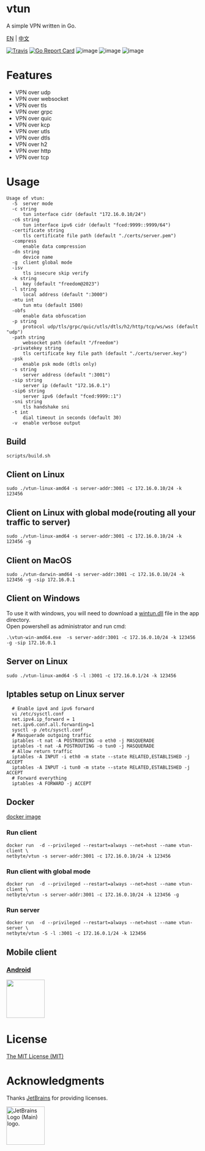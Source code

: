 # vtun

A simple VPN written in Go.

[EN](https://github.com/net-byte/vtun/blob/master/README.md) | [中文](https://github.com/net-byte/vtun/blob/master/README_CN.md)

[![Travis](https://travis-ci.com/net-byte/vtun.svg?branch=master)](https://github.com/net-byte/vtun)
[![Go Report Card](https://goreportcard.com/badge/github.com/net-byte/vtun)](https://goreportcard.com/report/github.com/net-byte/vtun)
![image](https://img.shields.io/badge/License-MIT-orange)
![image](https://img.shields.io/badge/License-Anti--996-red)
![image](https://img.shields.io/github/downloads/net-byte/vtun/total.svg)

# Features
* VPN over udp
* VPN over websocket
* VPN over tls
* VPN over grpc
* VPN over quic
* VPN over kcp
* VPN over utls
* VPN over dtls
* VPN over h2
* VPN over http
* VPN over tcp
# Usage

```
Usage of vtun:
  -S  server mode
  -c string
      tun interface cidr (default "172.16.0.10/24")
  -c6 string
      tun interface ipv6 cidr (default "fced:9999::9999/64")
  -certificate string
      tls certificate file path (default "./certs/server.pem")
  -compress
      enable data compression
  -dn string
      device name
  -g  client global mode
  -isv
      tls insecure skip verify
  -k string
      key (default "freedom@2023")
  -l string
      local address (default ":3000")
  -mtu int
      tun mtu (default 1500)
  -obfs
      enable data obfuscation
  -p string
      protocol udp/tls/grpc/quic/utls/dtls/h2/http/tcp/ws/wss (default "udp")
  -path string
      websocket path (default "/freedom")
  -privatekey string
      tls certificate key file path (default "./certs/server.key")
  -psk
      enable psk mode (dtls only)
  -s string
      server address (default ":3001")
  -sip string
      server ip (default "172.16.0.1")
  -sip6 string
      server ipv6 (default "fced:9999::1")
  -sni string
      tls handshake sni
  -t int
      dial timeout in seconds (default 30)
  -v  enable verbose output
```

## Build

```
scripts/build.sh
```

## Client on Linux

```
sudo ./vtun-linux-amd64 -s server-addr:3001 -c 172.16.0.10/24 -k 123456

```

## Client on Linux with global mode(routing all your traffic to server)

```
sudo ./vtun-linux-amd64 -s server-addr:3001 -c 172.16.0.10/24 -k 123456 -g

```

## Client on MacOS

```
sudo ./vtun-darwin-amd64 -s server-addr:3001 -c 172.16.0.10/24 -k 123456 -g -sip 172.16.0.1

```

## Client on Windows
To use it with windows, you will need to download a [wintun.dll](https://www.wintun.net/) file in the app directory.  
Open powershell as administrator and run cmd:
```
.\vtun-win-amd64.exe  -s server-addr:3001 -c 172.16.0.10/24 -k 123456 -g -sip 172.16.0.1

```

## Server on Linux

```
sudo ./vtun-linux-amd64 -S -l :3001 -c 172.16.0.1/24 -k 123456

```

## Iptables setup on Linux server

```
  # Enable ipv4 and ipv6 forward
  vi /etc/sysctl.conf
  net.ipv4.ip_forward = 1
  net.ipv6.conf.all.forwarding=1
  sysctl -p /etc/sysctl.conf
  # Masquerade outgoing traffic
  iptables -t nat -A POSTROUTING -o eth0 -j MASQUERADE
  iptables -t nat -A POSTROUTING -o tun0 -j MASQUERADE
  # Allow return traffic
  iptables -A INPUT -i eth0 -m state --state RELATED,ESTABLISHED -j ACCEPT
  iptables -A INPUT -i tun0 -m state --state RELATED,ESTABLISHED -j ACCEPT
  # Forward everything
  iptables -A FORWARD -j ACCEPT

```

## Docker
[docker image](https://hub.docker.com/r/netbyte/vtun)

### Run client
```
docker run  -d --privileged --restart=always --net=host --name vtun-client \
netbyte/vtun -s server-addr:3001 -c 172.16.0.10/24 -k 123456
```

### Run client with global mode
```
docker run  -d --privileged --restart=always --net=host --name vtun-client \
netbyte/vtun -s server-addr:3001 -c 172.16.0.10/24 -k 123456 -g
```

### Run server
```
docker run  -d --privileged --restart=always --net=host --name vtun-server \
netbyte/vtun -S -l :3001 -c 172.16.0.1/24 -k 123456
```

## Mobile client

### [Android](https://github.com/net-byte/vTunnel)
<p>
<a href="https://play.google.com/store/apps/details?id=com.netbyte.vtunnel"><img src="https://play.google.com/intl/en_us/badges/images/generic/en-play-badge.png" height="100"></a>
</p>

# License
[The MIT License (MIT)](https://raw.githubusercontent.com/net-byte/vtun/master/LICENSE)

# Acknowledgments
Thanks [JetBrains](https://www.jetbrains.com/community/opensource/#support) for providing licenses.

<img src="https://resources.jetbrains.com/storage/products/company/brand/logos/jb_beam.png" alt="JetBrains Logo (Main) logo." width="100px">
